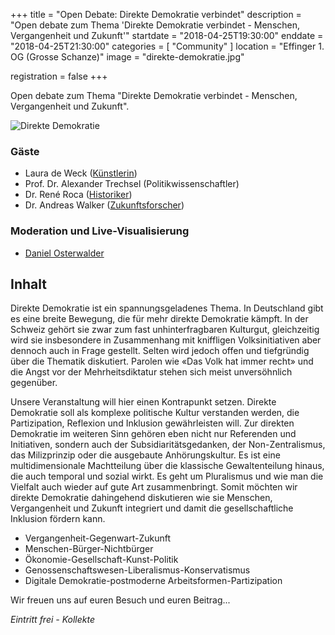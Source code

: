 +++
title = "Open Debate: Direkte Demokratie verbindet"
description = "Open debate zum Thema 'Direkte Demokratie verbindet - Menschen, Vergangenheit und Zukunft'"
startdate = "2018-04-25T19:30:00"
enddate = "2018-04-25T21:30:00"
categories = [ "Community" ]
location = "Effinger 1. OG (Grosse Schanze)"
image = "direkte-demokratie.jpg"

registration = false
+++

<div class="lead">
Open debate zum Thema "Direkte Demokratie verbindet - Menschen, Vergangenheit und Zukunft".
</div>

![Direkte Demokratie](direkte-demokratie.jpg)

### Gäste

- Laura de Weck ([Künstlerin](https://www.bzbasel.ch/kultur/buch-buehne-kunst/laura-de-weck-die-kuenstler-sind-politisch-mobilisiert-131194991))
- Prof. Dr. Alexander Trechsel (Politikwissenschaftler)
- Dr. René Roca ([Historiker](http://www.fidd.ch/))
- Dr. Andreas Walker ([Zukunftsforscher](https://weiterdenken.ch/))


### Moderation und Live-Visualisierung

- [Daniel Osterwalder](https://www.visualdynamics.ch/)  


## Inhalt

Direkte Demokratie ist ein spannungsgeladenes Thema. In Deutschland gibt es eine breite Bewegung, die für mehr direkte Demokratie kämpft. In der Schweiz gehört sie zwar zum fast unhinterfragbaren Kulturgut, gleichzeitig wird sie insbesondere in Zusammenhang mit kniffligen Volksinitiativen aber dennoch auch in Frage gestellt. Selten wird jedoch offen und tiefgründig über die Thematik diskutiert. Parolen wie «Das Volk hat immer recht» und die Angst vor der Mehrheitsdiktatur stehen sich meist unversöhnlich gegenüber.

Unsere Veranstaltung will hier einen Kontrapunkt setzen. Direkte Demokratie soll als komplexe politische Kultur verstanden werden, die Partizipation, Reflexion und Inklusion gewährleisten will. Zur direkten Demokratie im weiteren Sinn gehören eben nicht nur Referenden und Initiativen, sondern auch der Subsidiaritätsgedanken, der Non-Zentralismus, das Milizprinzip oder die ausgebaute Anhörungskultur. Es ist eine multidimensionale Machtteilung über die klassische Gewaltenteilung hinaus, die auch temporal und sozial wirkt. Es geht um Pluralismus und wie man die Vielfalt auch wieder auf gute Art zusammenbringt. Somit möchten wir direkte Demokratie dahingehend diskutieren wie sie Menschen, Vergangenheit und Zukunft integriert und damit die gesellschaftliche Inklusion fördern kann.

- Vergangenheit-Gegenwart-Zukunft
- Menschen-Bürger-Nichtbürger
- Ökonomie-Gesellschaft-Kunst-Politik
- Genossenschaftswesen-Liberalismus-Konservatismus
- Digitale Demokratie-postmoderne Arbeitsformen-Partizipation

Wir freuen uns auf euren Besuch und euren Beitrag...

*Eintritt frei - Kollekte*
